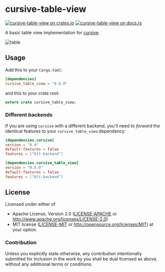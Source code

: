 # cursive-table-view

[![cursive-table-view on crates.io][cratesio-image]][cratesio]
[![cursive-table-view on docs.rs][docsrs-image]][docsrs]

[cratesio-image]: https://img.shields.io/crates/v/cursive_table_view.svg
[cratesio]: https://crates.io/crates/cursive_table_view
[docsrs-image]: https://docs.rs/cursive_table_view/badge.svg?version=0.6.0
[docsrs]: https://docs.rs/cursive_table_view/0.6.0/

A basic table view implementation for [cursive](https://crates.io/crates/cursive).

![table](https://cloud.githubusercontent.com/assets/124674/25067632/a6784a56-2249-11e7-8885-50ba7058565f.png)

## Usage

Add this to your `Cargo.toml`:

```toml
[dependencies]
cursive_table_view = "0.6.0"
```

and this to your crate root:

```rust
extern crate cursive_table_view;
```

### Different backends

If you are using `cursive` with a different backend, you'll need to *forward*
the identical features to your `cursive_table_view` dependency:

```toml
[dependencies.cursive]
version = "0.9"
default-features = false
features = ["blt-backend"]

[dependencies.cursive_table_view]
version = "0.6.0"
default-features = false
features = ["blt-backend"]
```

## License

Licensed under either of
 * Apache License, Version 2.0 ([LICENSE-APACHE](LICENSE-APACHE) or http://www.apache.org/licenses/LICENSE-2.0)
 * MIT license ([LICENSE-MIT](LICENSE-MIT) or http://opensource.org/licenses/MIT)
at your option.


### Contribution

Unless you explicitly state otherwise, any contribution intentionally submitted
for inclusion in the work by you shall be dual licensed as above, without any
additional terms or conditions.

